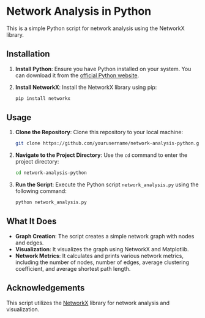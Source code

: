 # Network Analysis in Python

This is a simple Python script for network analysis using the NetworkX library.

## Installation

1. **Install Python**: Ensure you have Python installed on your system. You can download it from the [official Python website](https://www.python.org/).

2. **Install NetworkX**: Install the NetworkX library using pip:
    ```bash
    pip install networkx
    ```

## Usage

1. **Clone the Repository**: Clone this repository to your local machine:
    ```bash
    git clone https://github.com/yourusername/network-analysis-python.git
    ```

2. **Navigate to the Project Directory**: Use the `cd` command to enter the project directory:
    ```bash
    cd network-analysis-python
    ```

3. **Run the Script**: Execute the Python script `network_analysis.py` using the following command:
    ```bash
    python network_analysis.py
    ```

## What It Does

- **Graph Creation**: The script creates a simple network graph with nodes and edges.
- **Visualization**: It visualizes the graph using NetworkX and Matplotlib.
- **Network Metrics**: It calculates and prints various network metrics, including the number of nodes, number of edges, average clustering coefficient, and average shortest path length.

## Acknowledgements

This script utilizes the [NetworkX](https://networkx.org/) library for network analysis and visualization.
